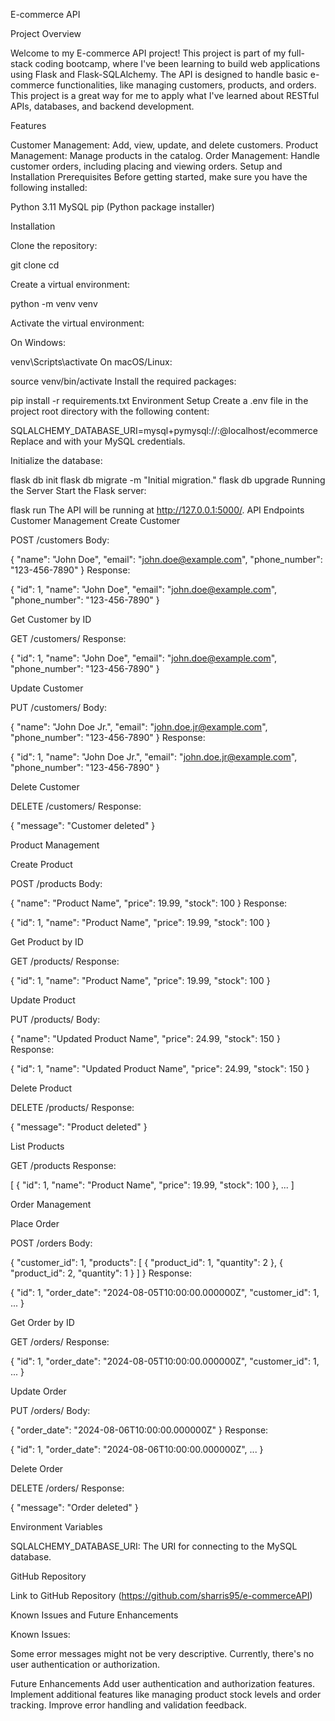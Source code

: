 E-commerce API

Project Overview

Welcome to my E-commerce API project! This project is part of my full-stack coding bootcamp, where I've been learning to build web applications using Flask and Flask-SQLAlchemy. The API is designed to handle basic e-commerce functionalities, like managing customers, products, and orders. This project is a great way for me to apply what I've learned about RESTful APIs, databases, and backend development.

Features

Customer Management: Add, view, update, and delete customers.
Product Management: Manage products in the catalog.
Order Management: Handle customer orders, including placing and viewing orders.
Setup and Installation
Prerequisites
Before getting started, make sure you have the following installed:

Python 3.11
MySQL
pip (Python package installer)

Installation

Clone the repository:



git clone <repository-url>
cd <repository-directory>

Create a virtual environment:



python -m venv venv

Activate the virtual environment:

On Windows:


venv\Scripts\activate
On macOS/Linux:


source venv/bin/activate
Install the required packages:



pip install -r requirements.txt
Environment Setup
Create a .env file in the project root directory with the following content:



SQLALCHEMY_DATABASE_URI=mysql+pymysql://<username>:<password>@localhost/ecommerce
Replace <username> and <password> with your MySQL credentials.

Initialize the database:



flask db init
flask db migrate -m "Initial migration."
flask db upgrade
Running the Server
Start the Flask server:


flask run
The API will be running at http://127.0.0.1:5000/.
API Endpoints
Customer Management
Create Customer

POST /customers
Body:


{
    "name": "John Doe",
    "email": "john.doe@example.com",
    "phone_number": "123-456-7890"
}
Response:


{
    "id": 1,
    "name": "John Doe",
    "email": "john.doe@example.com",
    "phone_number": "123-456-7890"
}


Get Customer by ID

GET /customers/<id>
Response:


{
    "id": 1,
    "name": "John Doe",
    "email": "john.doe@example.com",
    "phone_number": "123-456-7890"
}


Update Customer

PUT /customers/<id>
Body:


{
    "name": "John Doe Jr.",
    "email": "john.doe.jr@example.com",
    "phone_number": "123-456-7890"
}
Response:


{
    "id": 1,
    "name": "John Doe Jr.",
    "email": "john.doe.jr@example.com",
    "phone_number": "123-456-7890"
}


Delete Customer

DELETE /customers/<id>
Response:


{
    "message": "Customer deleted"
}


Product Management

Create Product

POST /products
Body:


{
    "name": "Product Name",
    "price": 19.99,
    "stock": 100
}
Response:


{
    "id": 1,
    "name": "Product Name",
    "price": 19.99,
    "stock": 100
}

Get Product by ID

GET /products/<id>
Response:


{
    "id": 1,
    "name": "Product Name",
    "price": 19.99,
    "stock": 100
}

Update Product

PUT /products/<id>
Body:


{
    "name": "Updated Product Name",
    "price": 24.99,
    "stock": 150
}
Response:


{
    "id": 1,
    "name": "Updated Product Name",
    "price": 24.99,
    "stock": 150
}

Delete Product

DELETE /products/<id>
Response:


{
    "message": "Product deleted"
}

List Products

GET /products
Response:


[
    {
        "id": 1,
        "name": "Product Name",
        "price": 19.99,
        "stock": 100
    },
    ...
]

Order Management

Place Order

POST /orders
Body:


{
    "customer_id": 1,
    "products": [
        { "product_id": 1, "quantity": 2 },
        { "product_id": 2, "quantity": 1 }
    ]
}
Response:


{
    "id": 1,
    "order_date": "2024-08-05T10:00:00.000000Z",
    "customer_id": 1,
    ...
}

Get Order by ID

GET /orders/<id>
Response:


{
    "id": 1,
    "order_date": "2024-08-05T10:00:00.000000Z",
    "customer_id": 1,
    ...
}

Update Order

PUT /orders/<id>
Body:


{
    "order_date": "2024-08-06T10:00:00.000000Z"
}
Response:


{
    "id": 1,
    "order_date": "2024-08-06T10:00:00.000000Z",
    ...
}

Delete Order

DELETE /orders/<id>
Response:


{
    "message": "Order deleted"
}

Environment Variables

SQLALCHEMY_DATABASE_URI: The URI for connecting to the MySQL database.

GitHub Repository

Link to GitHub Repository (https://github.com/sharris95/e-commerceAPI)

Known Issues and Future Enhancements

Known Issues:

Some error messages might not be very descriptive.
Currently, there's no user authentication or authorization.

Future Enhancements
Add user authentication and authorization features.
Implement additional features like managing product stock levels and order tracking.
Improve error handling and validation feedback.
